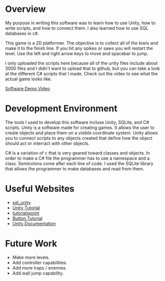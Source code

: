# Overview

My purpose in writing this software was to learn how to use Unity, how to write scripts, and how to connect them. I also learned how to use SQL databases in c#.

This game is a 2D platformer. The objective is to collect all of the kiwis and make it to the finish line. If you hit any spikes or saws you will restart the level. Use the left and right arrow keys to move and spacebar to jump.

I only uploaded the scripts here because all of the unity files include about 3000 files and I didn't want to upload that to github, but you can take a look at the different C# scripts that I made. Check out the video to see what the actual game looks like.

[Software Demo Video](http://youtube.link.goes.here)

# Development Environment

The tools I used to develop this software incluse Unity, SQLite, and C# scripts. Unity is a software made for creating games. It allows the user to create objects and place them on a visible coordinate system. Unity allows you to connect scripts to any objects created that define how the object should act or interract with other objects.

C# is a variation of c that is very geared toward classes and objects. In order to make a C# file the programmer has to use a namespace and a class. Semicolons come after each line of code. I used the SQLite library that allows the programmer to make databases and read from them.

# Useful Websites

* [sql_unity](https://www.red-gate.com/simple-talk/development/dotnet-development/using-mysql-unity/)
* [Unity Tutorial](https://www.youtube.com/watch?v=Ii-scMenaOQ)
* [tutorialspoint](https://www.tutorialspoint.com/unity/unity_the_button.htm#:~:text=To%20insert%20a%20button%2C%20right,inside%20the%20Canvas%20as%20well.)
* [Button Tutorial](https://www.youtube.com/watch?v=xpcyZdyO5P8)
* [Unity Documentation](https://docs.unity3d.com/Manual/GameObjects.html)

# Future Work

* Make more levels.
* Add controller capabilities.
* Add more traps / enemies.
* Add wall jump capability.